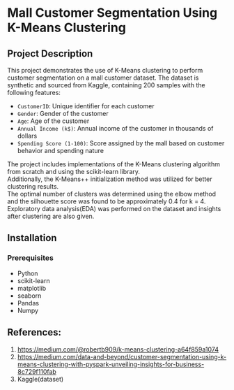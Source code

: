 # Mall Customer Segmentation Using K-Means Clustering

## Project Description

This project demonstrates the use of K-Means clustering to perform customer segmentation on a mall customer dataset. The dataset is synthetic and sourced from Kaggle, containing 200 samples with the following features:

- `CustomerID`: Unique identifier for each customer
- `Gender`: Gender of the customer
- `Age`: Age of the customer
- `Annual Income (k$)`: Annual income of the customer in thousands of dollars
- `Spending Score (1-100)`: Score assigned by the mall based on customer behavior and spending nature

The project includes implementations of the K-Means clustering algorithm from scratch and using the scikit-learn library.  
Additionally, the K-Means++ initialization method was utilized for better clustering results.  
The optimal number of clusters was determined using the elbow method and the silhouette score was found to be approximately 0.4 for k = 4.  
Exploratory data analysis(EDA) was performed on the dataset and insights after clustering are also given.  

## Installation

### Prerequisites

- Python
- scikit-learn
- matplotlib
- seaborn
- Pandas
- Numpy

## References:

1. https://medium.com/@robertb909/k-means-clustering-a64f859a1074
2. https://medium.com/data-and-beyond/customer-segmentation-using-k-means-clustering-with-pyspark-unveiling-insights-for-business-8c729f110fab
3. Kaggle(dataset)  





